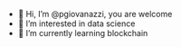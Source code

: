 - 👋 Hi, I’m @pgiovanazzi, you are welcome
- 👀 I’m interested in data science
- 🌱 I’m currently learning blockchain

